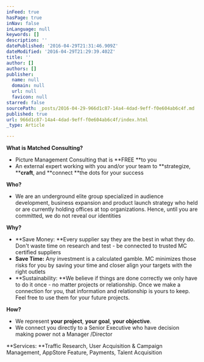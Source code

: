 ```yaml
---
inFeed: true
hasPage: true
inNav: false
inLanguage: null
keywords: []
description: ''
datePublished: '2016-04-29T21:31:46.909Z'
dateModified: '2016-04-29T21:29:39.402Z'
title: ''
author: []
authors: []
publisher:
  name: null
  domain: null
  url: null
  favicon: null
starred: false
sourcePath: _posts/2016-04-29-966d1c87-14a4-4dad-9eff-f0e604ab6c4f.md
published: true
url: 966d1c87-14a4-4dad-9eff-f0e604ab6c4f/index.html
_type: Article

---
```

**What is Matched Consulting?**

* Picture Management Consulting that is **FREE **to you
* An external expert working with you and/or your team to **strategize, ****craft**, and **connect **the dots for your success

**Who?**

* We are an underground elite group specialized in audience development, business expansion and product launch strategy who held or are currently holding offices at top organizations. Hence, until you are committed, we do not reveal our identities

**Why?**

* **Save Money: **Every supplier say they are the best in what they do. Don't waste time on research and test - be connected to trusted MC certified suppliers
* **Save Time:** Any investment is a calculated gamble. MC minimizes those risks for you by saving your time and closer align your targets with the right outlets
* **Sustainability: **We believe if things are done correctly we only have to do it once - no matter projects or relationship. Once we make a connection for you, that information and relationship is yours to keep. Feel free to use them for your future projects.

**How?**

* We represent **your project**, **your goal**, **your objective**.
* We connect you directly to a Senior Executive who have decision making power not a Manager /Director

**Services: **Traffic Research, User Acquisition & Campaign Management, AppStore Feature, Payments, Talent Acquisition